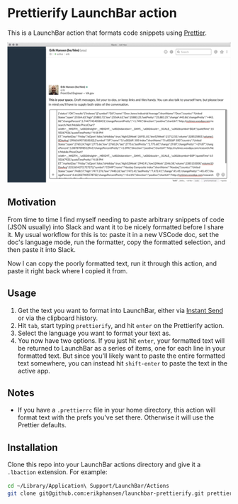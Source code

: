 # Prettierify LaunchBar action

This is a LaunchBar action that formats code snippets using [Prettier](https://prettier.io).

![](./demo.gif)

## Motivation

From time to time I find myself needing to paste arbitrary snippets of code (JSON usually) into Slack and want it to be nicely formatted before I share it. My usual workflow for this is to: paste it in a new VSCode doc, set the doc's language mode, run the formatter, copy the formatted selection, and then paste it into Slack.

Now I can copy the poorly formatted text, run it through this action, and paste it right back where I copied it from.

## Usage

1. Get the text you want to format into LaunchBar, either via [Instant Send](https://www.obdev.at/resources/launchbar/help/InstantSend.html) or via the clipboard history.
2. Hit `tab`, start typing `prettierify`, and hit `enter` on the Prettierify action.
3. Select the language you want to format your text as.
4. You now have two options. If you just hit `enter`, your formatted text will be returned to LaunchBar as a series of items, one for each line in your formatted text. But since you'll likely want to paste the entire formatted text somewhere, you can instead hit `shift-enter` to paste the text in the active app.

## Notes

- If you have a `.prettierrc` file in your home directory, this action will format text with the prefs you've set there. Otherwise it will use the Prettier defaults.

## Installation

Clone this repo into your LaunchBar actions directory and give it a `.lbaction` extension. For example:

```sh
cd ~/Library/Application\ Support/LaunchBar/Actions
git clone git@github.com:erikphansen/launchbar-prettierify.git prettierify.lbaction
```

